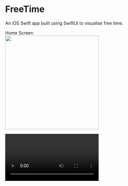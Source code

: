 # FreeTime
An iOS Swift app built using SwiftUI to visualise free time.

Home Screen <br>
<img src="https://user-images.githubusercontent.com/61717342/171983425-2d484bdf-6114-4526-921a-b63a2d0f485b.png" width=300>

<video src="https://user-images.githubusercontent.com/61717342/171983206-86460aff-fd16-4811-bce5-10d2a6b98f20.mp4" width=300>
